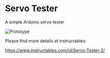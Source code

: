 # Servo Tester
A simple Arduino servo tester

![Prototype](https://www.instructables.com/files/deriv/F8W/I8H6/K36U1SRT/F8WI8H6K36U1SRT.RECTANGLE1.jpg)

Please find more details at instructables:

https://www.instructables.com/id/Servo-Tester-2/
